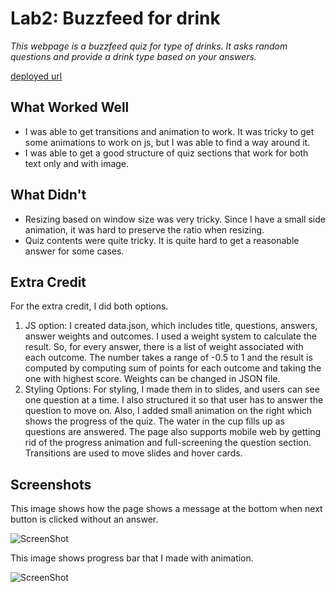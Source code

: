 # Lab2: Buzzfeed for drink

*This webpage is a buzzfeed quiz for type of drinks. It asks random questions and provide a drink type based on your answers.*

[deployed url](https://dartmouth-cs52-21s.github.io/lab2-sjlee4108/)

## What Worked Well

* I was able to get transitions and animation to work. It was tricky to get some animations to work on js, but I was able to find a way around it.
* I was able to get a good structure of quiz sections that work for both text only and with image. 


## What Didn't

* Resizing based on window size was very tricky. Since I have a small side animation, it was hard to preserve the ratio when resizing. 
* Quiz contents were quite tricky. It is quite hard to get a reasonable answer for some cases. 

## Extra Credit

For the extra credit, I did both options.

1. JS option: I created data.json, which includes title, questions, answers, answer weights and outcomes. I used a weight system to calculate the result. So, for every answer, there is a list of weight associated with each outcome. The number takes a range of -0.5 to 1 and the result is computed by computing sum of points for each outcome and taking the one with highest score. Weights can be changed in JSON file.
2.  Styling Options: For styling, I made them in to slides, and users can see one question at a time. I also structured it so that user has to answer the question to move on. Also, I added small animation on the right which shows the progress of the quiz. The water in the cup fills up as questions are answered. The page also supports mobile web by getting rid of the progress animation and full-screening the question section. Transitions are used to move slides and hover cards. 

## Screenshots

This image shows how the page shows a message at the bottom when next button is clicked without an answer.

![ScreenShot]('./screenshots/alert.png')

This image shows progress bar that I made with animation.

![ScreenShot]('./screenshots/progress.png')


